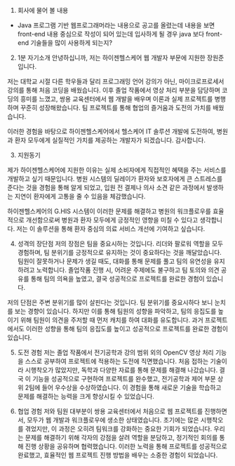 1. 회사에 물어 볼 내용 
- Java 프로그램 기반 웹프로그래머라는 내용으로 공고를 올렸는데 내용을 보면 front-end 내용 중심으로 작성이 되어 있는데 입사하게 될 경우 java 보다 front-end 기술들을 많이 사용하게 되는지?




2. 1분 자기소개 
안녕하십니까, 저는 하이젠헬스케어 웹 개발자 부문에 지원한 장원준입니다.

저는 대학교 시절 다른 학우들과 달리 프로그래밍 언어 강의가 아닌, 마이크로프로세서 강의를 통해 처음 코딩을 배웠습니다. 이후 졸업 작품에서 영상 처리 부분을 담당하며 코딩의 흥미를 느꼈고, 쌍용 교육센터에서 웹 개발을 배우며 이론과 실제 프로젝트를 병행하며 꾸준히 성장해왔습니다. 팀 프로젝트를 통해 협업의 즐거움과 도전의 가치를 배웠습니다.

이러한 경험을 바탕으로 하이젠헬스케어에서 헬스케어 IT 솔루션 개발에 도전하여, 병원과 환자 모두에게 실질적인 가치를 제공하는 개발자가 되겠습니다. 감사합니다.


3. 지원동기

제가 하이젠헬스케어에 지원한 이유는 실제 소비자에게 직접적인 혜택을 주는 서비스를 개발하고 싶기 때문입니다. 병원 시스템의 딜레이가 환자와 보호자에게 큰 스트레스를 준다는 것을 경험을 통해 알게 되었고, 입원 전 결제나 의사 소견 같은 과정에서 발생하는 지연이 환자에게 고통을 줄 수 있음을 체감했습니다.

하이젠헬스케어의 G.HIS 시스템이 이러한 문제를 해결하고 병원의 워크플로우를 효율적으로 개선함으로써 병원과 환자 모두에게 긍정적인 영향을 미칠 수 있다고 생각합니다. 저는 이 솔루션을 통해 환자 중심의 의료 서비스 개선에 기여하고 싶습니다.



4. 성격의 장단점
저의 장점은 팀을 중요시하는 것입니다. 리더와 팔로워 역할을 모두 경험하며, 팀 분위기를 긍정적으로 유지하는 것이 중요하다는 것을 깨달았습니다. 팀원이 잘못하거나 문제가 생길 때도, 대화를 통해 문제를 풀고 팀의 유연성을 유지하려고 노력합니다. 졸업작품 진행 시, 어려운 주제에도 불구하고 팀 토의와 의견 공유를 통해 팀의 의욕을 높였고, 결국 성공적으로 프로젝트를 완료한 경험이 있습니다.

저의 단점은 주변 분위기를 많이 살핀다는 것입니다. 팀 분위기를 중요시하다 보니 눈치를 보는 경향이 있습니다. 하지만 이를 통해 팀원의 성향을 파악하고, 팀의 응집도를 높이기 위해 팀원이 의견을 주저할 때 먼저 캐치를 하여 대화를 유도합니다. 과거 프로젝트에서도 이러한 성향을 통해 팀의 응집도를 높이고 성공적으로 프로젝트를 완료한 경험이 있습니다.


5. 도전 경험
저는 졸업 작품에서 전기공학과 강의 범위 외의 OpenCV 영상 처리 기능을 스스로 공부하여 프로젝트에 적용하는 도전에 직면했습니다. 처음 접하는 기술이라 시행착오가 많았지만, 독학과 다양한 자료를 통해 문제를 해결해 나갔습니다. 결국 이 기능을 성공적으로 구현하여 프로젝트를 완수했고, 전기공학과 제어 부문 상위 2팀에 들어 우수상을 수상하였습니다. 이 경험을 통해 새로운 기술을 학습하고 문제를 해결하는 능력을 크게 향상시킬 수 있었습니다.

6. 협업 경험 
저와 팀원 대부분이 쌍용 교육센터에서 처음으로 웹 프로젝트를 진행하면서, 모두가 웹 개발과 워크플로우에 생소한 상태였습니다. 초기에는 많은 시행착오를 겪었지만, 이 과정은 오히려 팀워크를 강화하는 중요한 기회가 되었습니다. 우리는 문제를 해결하기 위해 각자의 강점을 살려 역할을 분담하고, 정기적인 회의를 통해 진행 상황을 공유하며 협력했습니다. 이러한 노력을 통해 프로젝트를 성공적으로 완료했고, 효율적인 웹 프로젝트 진행 방법을 배우는 소중한 경험이 되었습니다.